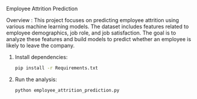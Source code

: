 Employee Attrition Prediction

Overview : This project focuses on predicting employee attrition using
various machine learning models. The dataset includes features related
to employee demographics, job role, and job satisfaction. The goal is to
analyze these features and build models to predict whether an employee
is likely to leave the company.

1. Install dependencies:
   ```bash
   pip install -r Requirements.txt

2. Run the analysis:
   ```bash
   python employee_attrition_prediction.py
